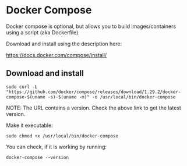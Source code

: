 # Docker Compose

Docker compose is optional, but allows you to build images/containers using a script (aka Dockerfile).

Download and install using the description here:

https://docs.docker.com/compose/install/

## Download and install

```
sudo curl -L "https://github.com/docker/compose/releases/download/1.29.2/docker-compose-$(uname -s)-$(uname -m)" -o /usr/local/bin/docker-compose
```

NOTE: The URL contains a version. Check the above link to get the latest version.

Make it executable:

```
sudo chmod +x /usr/local/bin/docker-compose
```

You can check, if it is working by running:

```
docker-compose --version
```
